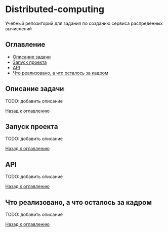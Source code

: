 # Distributed-computing
Учебный репозиторий для задания по созданию сервиса распредённых вычислений

## Оглавление
- [Описание задачи](#описание-задачи)
- [Запуск проекта](#запуск-проекта)
- [API](#API)
- [Что реализовано, а что осталось за кадром](#что-реализовано-а-что-осталось-за-кадром)


## Описание задачи
TODO: добавить описание

[Назад к оглавлению](#оглавление)
 
## Запуск проекта
TODO: добавить описание

[Назад к оглавлению](#оглавление)

## API
TODO: добавить описание

[Назад к оглавлению](#оглавление)

## Что реализовано, а что осталось за кадром
TODO: добавить описание

[Назад к оглавлению](#оглавление)
